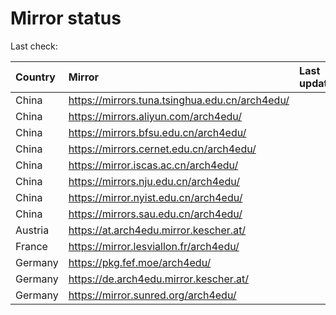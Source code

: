 <script src="./time.js"></script>
# Mirror status
Last check: <script type="text/javascript">localize(1701357481.035018);</script>

|Country|Mirror|Last update|
|:------|:-----|:----------|
|China|https://mirrors.tuna.tsinghua.edu.cn/arch4edu/|<script type="text/javascript">localize(1701326184);</script>|
|China|https://mirrors.aliyun.com/arch4edu/|<script type="text/javascript">localize(1701326184);</script>|
|China|https://mirrors.bfsu.edu.cn/arch4edu/|<script type="text/javascript">localize(1701326184);</script>|
|China|https://mirrors.cernet.edu.cn/arch4edu/|<script type="text/javascript">localize(1701326184);</script>|
|China|https://mirror.iscas.ac.cn/arch4edu/|<script type="text/javascript">localize(1701326184);</script>|
|China|https://mirrors.nju.edu.cn/arch4edu/|<script type="text/javascript">localize(1701282711);</script>|
|China|https://mirror.nyist.edu.cn/arch4edu/|<script type="text/javascript">localize(1701326184);</script>|
|China|https://mirrors.sau.edu.cn/arch4edu/|<script type="text/javascript">localize(1701326184);</script>|
|Austria|https://at.arch4edu.mirror.kescher.at/|<script type="text/javascript">localize(1701326184);</script>|
|France|https://mirror.lesviallon.fr/arch4edu/|<script type="text/javascript">localize(1701326184);</script>|
|Germany|https://pkg.fef.moe/arch4edu/|<script type="text/javascript">localize(1701326184);</script>|
|Germany|https://de.arch4edu.mirror.kescher.at/|<script type="text/javascript">localize(1701326184);</script>|
|Germany|https://mirror.sunred.org/arch4edu/|<script type="text/javascript">localize(1701326184);</script>|

<script src="./tablefilter/tablefilter.js"></script>
<script src="./table.js"></script>